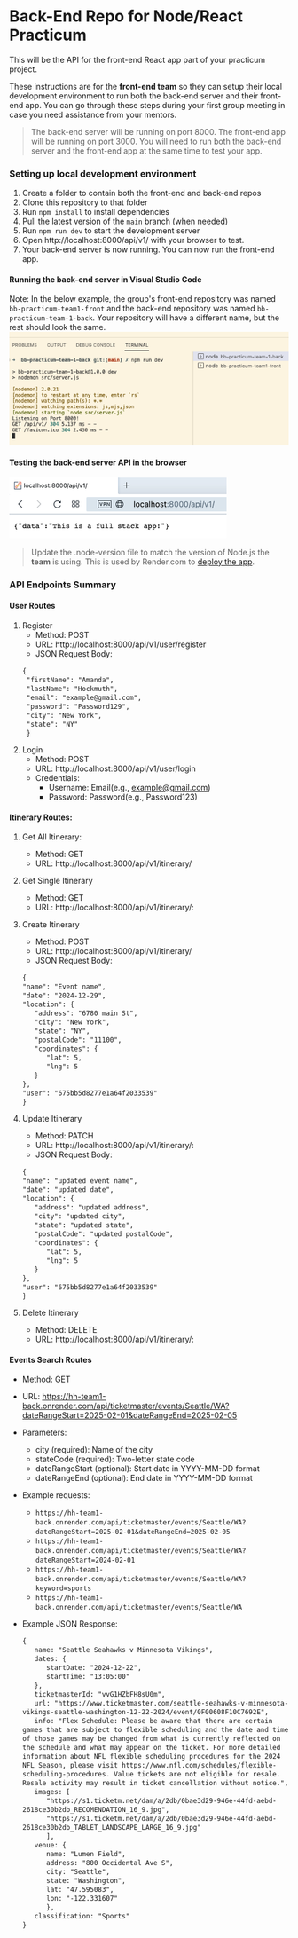 # Back-End Repo for Node/React Practicum

This will be the API for the front-end React app part of your practicum project.

These instructions are for the **front-end team** so they can setup their local development environment to run
both the back-end server and their front-end app. You can go through these steps during your first group meeting
in case you need assistance from your mentors.

> The back-end server will be running on port 8000. The front-end app will be running on port 3000. You will need to run both the back-end server and the front-end app at the same time to test your app.

### Setting up local development environment

1. Create a folder to contain both the front-end and back-end repos
2. Clone this repository to that folder
3. Run `npm install` to install dependencies
4. Pull the latest version of the `main` branch (when needed)
5. Run `npm run dev` to start the development server
6. Open http://localhost:8000/api/v1/ with your browser to test.
7. Your back-end server is now running. You can now run the front-end app.

#### Running the back-end server in Visual Studio Code

Note: In the below example, the group's front-end repository was named `bb-practicum-team1-front` and the back-end repository was named `bb-practicum-team-1-back`. Your repository will have a different name, but the rest should look the same.
![vsc running](images/back-end-running-vsc.png)

#### Testing the back-end server API in the browser

![browser server](images/back-end-running-browser.png)

> Update the .node-version file to match the version of Node.js the **team** is using. This is used by Render.com to [deploy the app](https://render.com/docs/node-version).

### API Endpoints Summary

#### User Routes

1. Register
   - Method: POST
   - URL: http://localhost:8000/api/v1/user/register
   - JSON Request Body:
   ```
   {
    "firstName": "Amanda",
    "lastName": "Hockmuth",
    "email": "example@gmail.com",
    "password": "Password129",
    "city": "New York",
    "state": "NY"
    }
   ```
2. Login
   - Method: POST
   - URL: http://localhost:8000/api/v1/user/login
   - Credentials:
     - Username: Email(e.g., example@gmail.com)
     - Password: Password(e.g., Password123)

#### Itinerary Routes:

1. Get All Itinerary:
   - Method: GET
   - URL: http://localhost:8000/api/v1/itinerary/
2. Get Single Itinerary
   - Method: GET
   - URL: http://localhost:8000/api/v1/itinerary/:<id>
3. Create Itinerary
   - Method: POST
   - URL: http://localhost:8000/api/v1/itinerary/
   - JSON Request Body:
   ```
   {
   "name": "Event name",
   "date": "2024-12-29",
   "location": {
      "address": "6780 main St",
      "city": "New York",
      "state": "NY",
      "postalCode": "11100",
      "coordinates": {
         "lat": 5,
         "lng": 5
      }
   },
   "user": "675bb5d8277e1a64f2033539"
   }
   ```
4. Update Itinerary

   - Method: PATCH
   - URL: http://localhost:8000/api/v1/itinerary/:<id>
   - JSON Request Body:
   ```
   {
   "name": "updated event name",
   "date": "updated date",
   "location": {
      "address": "updated address",
      "city": "updated city",
      "state": "updated state",
      "postalCode": "updated postalCode",
      "coordinates": {
         "lat": 5,
         "lng": 5
      }
   },
   "user": "675bb5d8277e1a64f2033539"
   }

   ```

5. Delete Itinerary
   - Method: DELETE
   - URL: http://localhost:8000/api/v1/itinerary/:<id>

#### Events Search Routes

- Method: GET
- URL: https://hh-team1-back.onrender.com/api/ticketmaster/events/Seattle/WA?dateRangeStart=2025-02-01&dateRangeEnd=2025-02-05

- Parameters:

  - city (required): Name of the city
  - stateCode (required): Two-letter state code
  - dateRangeStart (optional): Start date in YYYY-MM-DD format
  - dateRangeEnd (optional): End date in YYYY-MM-DD format

- Example requests:

  - `https://hh-team1-back.onrender.com/api/ticketmaster/events/Seattle/WA?dateRangeStart=2025-02-01&dateRangeEnd=2025-02-05`
  - `https://hh-team1-back.onrender.com/api/ticketmaster/events/Seattle/WA?dateRangeStart=2024-02-01`
  - `https://hh-team1-back.onrender.com/api/ticketmaster/events/Seattle/WA?keyword=sports`
  - `https://hh-team1-back.onrender.com/api/ticketmaster/events/Seattle/WA`

- Example JSON Response:
  ```
  {
     name: "Seattle Seahawks v Minnesota Vikings",
     dates: {
        startDate: "2024-12-22",
        startTime: "13:05:00"
     },
     ticketmasterId: "vvG1HZbFH8sU0m",
     url: "https://www.ticketmaster.com/seattle-seahawks-v-minnesota-vikings-seattle-washington-12-22-2024/event/0F00608F10C7692E",
     info: "Flex Schedule: Please be aware that there are certain games that are subject to flexible scheduling and the date and time of those games may be changed from what is currently reflected on the schedule and what may appear on the ticket. For more detailed information about NFL flexible scheduling procedures for the 2024 NFL Season, please visit https://www.nfl.com/schedules/flexible-scheduling-procedures. Value tickets are not eligible for resale. Resale activity may result in ticket cancellation without notice.",
     images: [
        "https://s1.ticketm.net/dam/a/2db/0bae3d29-946e-44fd-aebd-2618ce30b2db_RECOMENDATION_16_9.jpg",
        "https://s1.ticketm.net/dam/a/2db/0bae3d29-946e-44fd-aebd-2618ce30b2db_TABLET_LANDSCAPE_LARGE_16_9.jpg"
        ],
     venue: {
        name: "Lumen Field",
        address: "800 Occidental Ave S",
        city: "Seattle",
        state: "Washington",
        lat: "47.595083",
        lon: "-122.331607"
        },
     classification: "Sports"
  }
  ```
